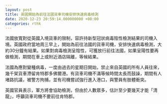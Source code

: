 ```yaml
---
layout: post
title: 英國開始為前往法國貨車司機安排快速病毒檢測
date: 2020-12-23 20:59:14.000000000 +08:00
categories: rthk
---
```


法國放寬對從英國入境貨車的限制，容許持新型冠狀病毒陰性檢測結果的司機入境。英國政府當地周三早上，開始為前往法國的貨車司機，安排快速病毒檢測，大約30分鐘有結果。如果對病毒檢測呈陰性，可獲放行前往法國，如果呈陽性要再做檢測，期間在車上或附近酒店隔離，等候結果。

法國為應對變種病毒，一度由過去的星期日開始，禁止來自英國的所有人員往來，幾千架貨車滯留肯特郡多佛爾港。有貨車司機不滿等候時間太長而鼓譟，期間有人堵路抗議，被警方拘捕，並有司機嘗試強行進入港口，與警員有肢體衝突。

英國官員表示，軍方將會協助檢測，但由於人數眾多，估計至少要幾天才能「清龍」，呼籲貨車司機不要前往肯特郡。
